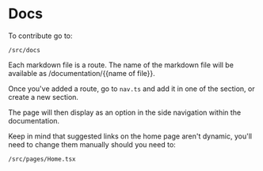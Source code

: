 # Docs

To contribute go to:

```
/src/docs
```

Each markdown file is a route. The name of the markdown file will be available as /documentation/{{name of file}}. 

Once you've added a route, go to `nav.ts` and add it in one of the section, or create a new section. 

The page will then display as an option in the side navigation within the documentation.

Keep in mind that suggested links on the home page aren't dynamic, you'll need to change them manually should you need to:

```
/src/pages/Home.tsx
```